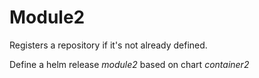 # Module2

Registers a repository if it's not already defined.

Define a helm release _module2_ based on chart _container2_